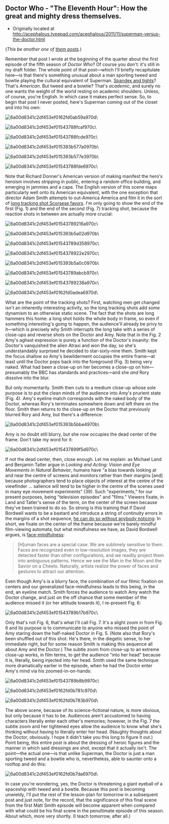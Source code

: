 ## Doctor Who - "The Eleventh Hour": How the great and mighty dress themselves.

 * Originally located at http://acephalous.typepad.com/acephalous/2011/11/superman-versus-the-doctor.html

(*This be another one of [them posts](http://acephalous.typepad.com/acephalous/2011/02/a-visual-rhetoric-compendium.html).*)

Remember that post I wrote at the beginning of the quarter about the first episode of the fifth season of *Doctor Who*? Of course you don't: it's still in my draft folder. The whole point of that post—which I'll briefly recapitulate here—is that there's something unusual about a man sporting tweed and bowtie playing the cultural equivalent of Superman. [Spandex and tights](http://acephalous.typepad.com/acephalous/2011/09/richard-donner-knew-that-superman-needed-a-powerful-entrance-in-superman-1978-but-he-also-knew-that-the-one-element-that-i.html)? That's *American*. But tweed and a bowtie? That's *academic*, and surely no one wants the weight of the world resting on academic shoulders.
Unless, of course, you're English. In which case it makes perfect sense. So, to begin that post I never posted, here's Superman coming out of the closet and into his own:

![6a00d8341c2df453ef0162fd0ab59a970d](images/tv/doctor-who-the-eleventh-hour/6a00d8341c2df453ef0162fd0ab59a970d.jpg)\

![6a00d8341c2df453ef01543788fcaf970c](images/tv/doctor-who-the-eleventh-hour/6a00d8341c2df453ef01543788fcaf970c.jpg)\

![6a00d8341c2df453ef01543788fcde970c](images/tv/doctor-who-the-eleventh-hour/6a00d8341c2df453ef01543788fcde970c.jpg)\

![6a00d8341c2df453ef015393b577a0970b](images/tv/doctor-who-the-eleventh-hour/6a00d8341c2df453ef015393b577a0970b.jpg)\

![6a00d8341c2df453ef015393b577e3970b](images/tv/doctor-who-the-eleventh-hour/6a00d8341c2df453ef015393b577e3970b.jpg)\

![6a00d8341c2df453ef01543788fde6970c](images/tv/doctor-who-the-eleventh-hour/6a00d8341c2df453ef01543788fde6970c.jpg)\

Note that Richard Donner's American version of making manifest the hero's heroism involves stripping in public, entering a random office building, and emerging in jammies and a cape. The English version of this scene maps particularly well onto its American equivalent, with the one exception that director Adam Smith attempts to out-America America and film it in the sort of [long tracking shot Scorsese favors](http://www.youtube.com/watch?v=m1mHtkpkxiA). I'm only going to show the end of the first (Fig. 1) and the end of the second (Fig. 7) tracking shot, because the reaction shots in between are actually more crucial:

![6a00d8341c2df453ef01543789216a970c](images/tv/doctor-who-the-eleventh-hour/6a00d8341c2df453ef01543789216a970c.jpg)\

![6a00d8341c2df453ef015393b5a02d970b](images/tv/doctor-who-the-eleventh-hour/6a00d8341c2df453ef015393b5a02d970b.jpg)\

![6a00d8341c2df453ef01543789d358970c](images/tv/doctor-who-the-eleventh-hour/6a00d8341c2df453ef01543789d358970c.jpg)\

![6a00d8341c2df453ef0154378922e2970c](images/tv/doctor-who-the-eleventh-hour/6a00d8341c2df453ef0154378922e2970c.jpg)\

![6a00d8341c2df453ef015393b5a0c0970b](images/tv/doctor-who-the-eleventh-hour/6a00d8341c2df453ef015393b5a0c0970b.jpg)\

![6a00d8341c2df453ef01543789abcb970c](images/tv/doctor-who-the-eleventh-hour/6a00d8341c2df453ef01543789abcb970c.jpg)\

![6a00d8341c2df453ef01543789238a970c](images/tv/doctor-who-the-eleventh-hour/6a00d8341c2df453ef01543789238a970c.jpg)\

![6a00d8341c2df453ef0162fd0adea6970d](images/tv/doctor-who-the-eleventh-hour/6a00d8341c2df453ef0162fd0adea6970d.jpg)\

What are the point of the tracking shots? First, watching men get changed isn't an inherently interesting activity, so the long tracking shots add some dynamism to an otherwise static scene. The fact that the shots are long hammers this home: a long shot holds the whole body in frame, so even if something interesting's going to happen, the audience'll already be privy to it—which is precisely why Smith interrupts the long take with a series of close-ups and reverse shots on the Doctor and Amy. Note that in the Fig. 2 Amy's aghast expression is purely a function of the Doctor's insanity: the Doctor's vanquished the alien Atraxi and won the day, so she's understandably surprised he decided to star-sixty-nine them. Smith kept the focus shallow so Amy's bewilderment occupies the entire frame—at least until the Doctor pops back into the foreground (Fig. 3) being very naked. What had been a close-up on her becomes a close-up on him—presumably the BBC has standards and practices—and she *and* Rory dissolve into the blur.

But only momentarily. Smith then cuts to a medium close-up whose sole purpose is to put the clean minds of the audience into Amy's prurient state (Fig. 4). Amy's eyeline match corresponds with the naked body of the Doctor, whereas Rory's terminates somewhere down and left there on the floor. Smith then returns to the close-up on the Doctor that previously blurred Rory and Amy, but there's a difference:

![6a00d8341c2df453ef015393b5bbe4970b](images/tv/doctor-who-the-eleventh-hour/6a00d8341c2df453ef015393b5bbe4970b.jpg)\

Amy is no doubt still blurry, but she now occupies the dead center of the frame. Don't take my word for it:

![6a00d8341c2df453ef015437899f5d970c](images/tv/doctor-who-the-eleventh-hour/6a00d8341c2df453ef015437899f5d970c.jpg)\

If not the dead center, then, close enough. Let me explain: as Michael Land and Benjamin Tatler argue in *Looking and Acting: Vision and Eye Movements in Natural Behavior*, humans have "a bias towards looking at and near the centre of screens and monitors rather than their margins [and] because photographers tend to place objects of interest at the centre of the viewfinder ... salience will tend to be higher in the centre of the scenes used in many eye movement experiments" (39). Such "experiments," for our present purposes, being "television episodes" and "films." Viewers fixate, in Land and Tatler's sense of the term, on the center of the screen because they've been trained to do so. So strong is this training that if David Bordwell wants to be a bastard and introduce a string of continuity errors in the margins of a shot sequence, [he can do so without anybody noticing](http://www.davidbordwell.net/blog/2011/02/14/watching-you-watch-there-will-be-blood/). In short, we fixate on the center of the frame because we're barely mindful film-viewing automata, but what mindfulness we have, as David Bordwell argues, is [face-mindfulness](http://www.davidbordwell.net/blog/2011/02/06/the-eyes-mind/):

> [H]uman faces are a special case. We are sublimely sensitive to them. Faces are recognized even in low-resolution images, they are detected faster than other configurations, and we readily project them into ambiguous patterns. Hence we see the Man in the Moon and the Savior on a Cheeto. Naturally, artists realize the power of faces and gestures to attract our attention.

Even though Amy's is a blurry face, the combination of our filmic fixation on centers and our generalized face-mindfulness leads to this being, in the end, an eyeline match. Smith forces the audience to watch Amy watch the Doctor change, and just on the off chance that some member of the audience missed it (or her attitude towards it), I re-present Fig. 6:

![6a00d8341c2df453ef01543789b17b970c](images/tv/doctor-who-the-eleventh-hour/6a00d8341c2df453ef01543789b17b970c.jpg)\

Only that's not Fig. 6, that's what I'll call Fig. 7. It's a slight zoom in from Fig. 6 and its purpose is to communicate to anyone who missed the point of Amy staring down the half-naked Doctor in Fig. 5. (Note also that Rory's been shuffled out of this shot. He's there, in the diegetic sense, to her immediate right, but for some reason Smith is making this sequence all about Amy and the Doctor.) The subtle zoom from close-up to an extreme close-up works, in film terms, to get the audience "into her head" because it is, literally, being injected into her head. Smith used the same technique more dramatically earlier in the episode, when he had the Doctor enter Amy's mind via his zoomed-in-on-hands:

![6a00d8341c2df453ef01543789b8b9970c](images/tv/doctor-who-the-eleventh-hour/6a00d8341c2df453ef01543789b8b9970c.jpg)\

![6a00d8341c2df453ef0162fd0b781c970d](images/tv/doctor-who-the-eleventh-hour/6a00d8341c2df453ef0162fd0b781c970d.jpg)\

![6a00d8341c2df453ef0162fd0b783b970d](images/tv/doctor-who-the-eleventh-hour/6a00d8341c2df453ef0162fd0b783b970d.jpg)\

The above scene, because of its science-fictional nature, is more obvious, but only because it has to be. Audiences aren't accustomed to having characters literally enter each other's memories; however, in the Fig. 7 the subtle zoom and her tightened eyes allow the audience to know what she's thinking without having to literally enter her head. (Naughty thoughts about the Doctor, obviously. I hope it didn't take you this long to figure it out.) Point being, this entire post is about the dressing of heroic figures and the manner in which said dressings are shot, except that it actually isn't. The point—the actual one—is that unlike Superman, the Doctor is just a man sporting tweed and a bowtie who is, nevertheless, able to saunter onto a rooftop and do this:

![6a00d8341c2df453ef0162fd0b7da6970d](images/tv/doctor-who-the-eleventh-hour/6a00d8341c2df453ef0162fd0b7da6970d.jpg)\

In case you're wondering, yes, the Doctor is threatening a giant eyeball of a spaceship with tweed and a bowtie. Because this post is becoming unwieldy, I'll put the rest of the lesson-plan for tomorrow in a subsequent post and just note, for the record, that the significance of this final scene from the first Matt Smith episode will become apparent when compared with what could be his final scene in the penultimate episode of this season. About which, more very shortly. (I teach tomorrow, after all.)

